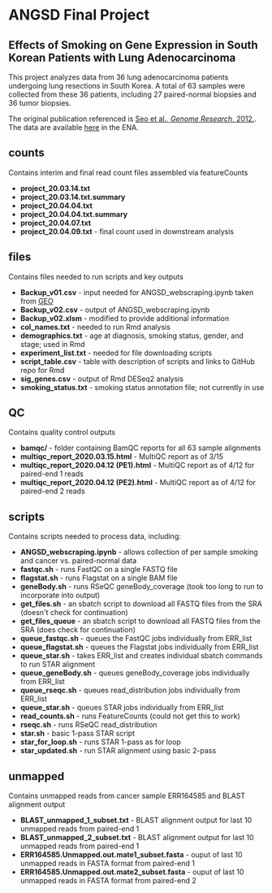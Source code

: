 # ANGSD Final Project

## Effects of Smoking on Gene Expression in South Korean Patients with Lung Adenocarcinoma
This project analyzes data from 36 lung adenocarcinoma patients undergoing lung resections in South Korea.  A total of 63 samples were collected from these 36 patients, including 27 paired-normal biopsies and 36 tumor biopsies.

The original publication referenced is [Seo et al., *Genome Research*, 2012.](https://www.ncbi.nlm.nih.gov/pmc/articles/PMC3483540/pdf/2109.pdf).  The data are available [here](https://www.ebi.ac.uk/ena/data/view/PRJEB2784) in the ENA.

## counts

Contains interim and final read count files assembled via featureCounts

+ **project_20.03.14.txt**
+ **project_20.03.14.txt.summary**
+ **project_20.04.04.txt**
+ **project_20.04.04.txt.summary**
+ **project_20.04.07.txt**
+ **project_20.04.09.txt** - final count used in downstream analysis

## files

Contains files needed to run scripts and key outputs

+ **Backup_v01.csv** - input needed for ANGSD_webscraping.ipynb taken from [GEO](www.ncbi.nlm.nih.gov/geo/query/acc.cgi?acc=GSE40419)
+ **Backup_v02.csv** - output of ANGSD_webscraping.ipynb
+ **Backup_v02.xlsm** - modified to provide additional information
+ **col_names.txt** - needed to run Rmd analysis
+ **demographics.txt** - age at diagnosis, smoking status, gender, and stage; used in Rmd
+ **experiment_list.txt** - needed for file downloading scripts
+ **script_table.csv** - table with description of scripts and links to GitHub repo for Rmd
+ **sig_genes.csv** - output of Rmd DESeq2 analysis
+ **smoking_status.txt** - smoking status annotation file; not currently in use

## QC

Contains quality control outputs

+ **bamqc/** - folder containing BamQC reports for all 63 sample alignments
+ **multiqc_report_2020.03.15.html** - MultiQC report as of 3/15
+ **multiqc_report_2020.04.12 (PE1).html** - MultiQC report as of 4/12 for paired-end 1 reads
+ **multiqc_report_2020.04.12 (PE2).html** - MultiQC report as of 4/12 for paired-end 2 reads

## scripts

Contains scripts needed to process data, including:

+ **ANGSD_webscraping.ipynb** - allows collection of per sample smoking and cancer vs. paired-normal data
+ **fastqc.sh** - runs FastQC on a single FASTQ file
+ **flagstat.sh** - runs Flagstat on a single BAM file
+ **geneBody.sh** - runs RSeQC geneBody_coverage (took too long to run to incorporate into output)
+ **get_files.sh** - an sbatch script to download all FASTQ files from the SRA (doesn't check for continuation)
+ **get_files_queue** - an sbatch script to download all FASTQ files from the SRA (does check for continuation)
+ **queue_fastqc.sh** - queues the FastQC jobs individually from ERR_list
+ **queue_flagstat.sh** - queues the Flagstat jobs individually from ERR_list
+ **queue_star.sh** - takes ERR_list and creates individual sbatch commands to run STAR alignment
+ **queue_geneBody.sh** - queues geneBody_coverage jobs individually from ERR_list
+ **queue_rseqc.sh** - queues read_distribution jobs individually from ERR_list
+ **queue_star.sh** - queues STAR jobs individually from ERR_list
+ **read_counts.sh** - runs FeatureCounts (could not get this to work)
+ **rseqc.sh** - runs RSeQC read_distribution 
+ **star.sh** - basic 1-pass STAR script
+ **star_for_loop.sh** - runs STAR 1-pass as for loop
+ **star_updated.sh** - run STAR alignment using basic 2-pass

## unmapped

Contains unmapped reads from cancer sample ERR164585 and BLAST alignment output

+ **BLAST_unmapped_1_subset.txt** - BLAST alignment output for last 10 unmapped reads from paired-end 1
+ **BLAST_unmapped_2_subset.txt** - BLAST alignment output for last 10 unmapped reads from paired-end 1
+ **ERR164585.Unmapped.out.mate1_subset.fasta** - ouput of last 10 unmapped reads in FASTA format from paired-end 1
+ **ERR164585.Unmapped.out.mate2_subset.fasta** - ouput of last 10 unmapped reads in FASTA format from paired-end 2